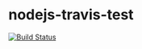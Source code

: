 nodejs-travis-test
==================

[![Build Status](https://travis-ci.org/allevo/nodejs-travis-test.svg?branch=master)](https://travis-ci.org/allevo/nodejs-travis-test)